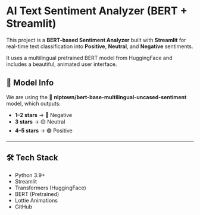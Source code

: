 # AI Text Sentiment Analyzer (BERT + Streamlit)

This project is a **BERT-based Sentiment Analyzer** built with **Streamlit** for real-time text classification into **Positive**, **Neutral**, and **Negative** sentiments.

It uses a multilingual pretrained BERT model from HuggingFace and includes a beautiful, animated user interface.

## 🧠 Model Info

We are using the 🤗 **nlptown/bert-base-multilingual-uncased-sentiment** model, which outputs:
- **1–2 stars** → 🔴 Negative  
- **3 stars** → 🟡 Neutral  
- **4–5 stars** → 🟢 Positive

---

## 🛠️ Tech Stack

- Python 3.9+
- Streamlit
- Transformers (HuggingFace)
- BERT (Pretrained)
- Lottie Animations
- GitHub
